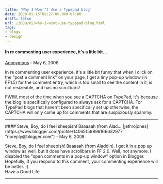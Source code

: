 ```yaml
---
title: 'Why I Won''t Use a Typepad blog'
date: 2008-05-15T08:27:00.000-07:00
draft: false
url: /2008/05/why-i-wont-use-typepad-blog.html
tags: 
- blogs
- design
---
```


#### In re commenting user experience, it's a litle bit...
[Anonymous]( "noreply@blogger.com") - <time datetime="2008-05-17T13:16:00.000-07:00">May 6, 2008</time>

In re commenting user experience, it's a litle bit funny that when I click on the "post a comment link" on your page, I get a tiny pop-up window (in FF1.5) for the comment entry, which is too small to see the content in it, is not resizeable, and has no scrollbars!  
  
FWIW, most of the time when you see a CAPTCHA on TypePad, it's because the blog is specifically configured to always ask for a CAPTCHA. For TypePad blogs that haven't been specifically set up otherwise, the CAPTCHA will only come up for comments that are suspiciously spammy.
<hr />
#### Steve, Boy, do I feel sheepish! Baaaaah (from Alad...
[jethrojones](https://www.blogger.com/profile/14065159896166632977 "noreply@blogger.com") - <time datetime="2008-05-17T14:13:00.000-07:00">May 6, 2008</time>

Steve, Boy, do I feel sheepish! Baaaaah (from Aladdin). I get it in a pop up window as well, but it does have scrollbars in FF 2.0. Well, not anymore. I disabled the "open comments in a pop-up window" option in Blogger. Hopefully, if you respond to this comment, your commenting experience will be better. ;)  
Have a Good Life.
<hr />
